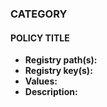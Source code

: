 ### CATEGORY

#### POLICY TITLE

- **Registry path(s):**
- **Registry key(s):**
- **Values:**
- **Description:**

